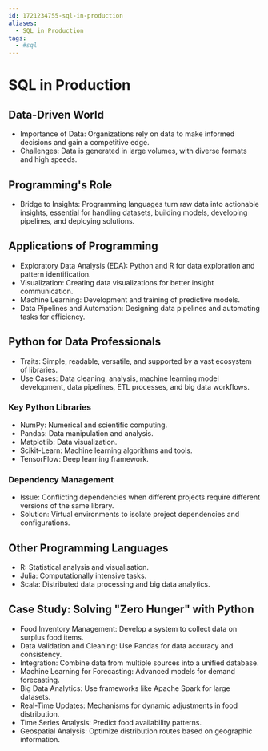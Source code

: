 ```yaml
---
id: 1721234755-sql-in-production
aliases:
  - SQL in Production
tags:
  - #sql
---
```


# SQL in Production

## Data-Driven World
- Importance of Data: Organizations rely on data to make informed decisions and gain a competitive edge.
- Challenges: Data is generated in large volumes, with diverse formats and high speeds.

## Programming's Role
- Bridge to Insights: Programming languages turn raw data into actionable insights, essential for handling datasets, building models, developing pipelines, and deploying solutions.

## Applications of Programming
- Exploratory Data Analysis (EDA): Python and R for data exploration and pattern identification.
- Visualization: Creating data visualizations for better insight communication.
- Machine Learning: Development and training of predictive models.
- Data Pipelines and Automation: Designing data pipelines and automating tasks for efficiency.

## Python for Data Professionals
- Traits: Simple, readable, versatile, and supported by a vast ecosystem of libraries.
- Use Cases: Data cleaning, analysis, machine learning model development, data pipelines, ETL processes, and big data workflows.

### Key Python Libraries
- NumPy: Numerical and scientific computing.
- Pandas: Data manipulation and analysis.
- Matplotlib: Data visualization.
- Scikit-Learn: Machine learning algorithms and tools.
- TensorFlow: Deep learning framework.

### Dependency Management
- Issue: Conflicting dependencies when different projects require different versions of the same library.
- Solution: Virtual environments to isolate project dependencies and configurations.

## Other Programming Languages
- R: Statistical analysis and visualisation.
- Julia: Computationally intensive tasks.
- Scala: Distributed data processing and big data analytics.

## Case Study: Solving "Zero Hunger" with Python
- Food Inventory Management: Develop a system to collect data on surplus food items.
- Data Validation and Cleaning: Use Pandas for data accuracy and consistency.
- Integration: Combine data from multiple sources into a unified database.
- Machine Learning for Forecasting: Advanced models for demand forecasting.
- Big Data Analytics: Use frameworks like Apache Spark for large datasets.
- Real-Time Updates: Mechanisms for dynamic adjustments in food distribution.
- Time Series Analysis: Predict food availability patterns.
- Geospatial Analysis: Optimize distribution routes based on geographic information.
